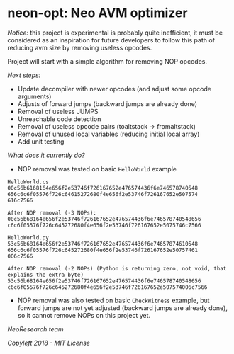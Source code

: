 # neon-opt: Neo AVM optimizer

*Notice:* this project is experimental is probably quite inefficient, it must
be considered as an inspiration for future developers to follow this path of
reducing avm size by removing useless opcodes.

Project will start with a simple algorithm for removing NOP opcodes.

*Next steps:*
- Update decompiler with newer opcodes (and adjust some opcode arguments)
- Adjusts of forward jumps (backward jumps are already done)
- Removal of useless JUMPS
- Unreachable code detection
- Removal of useless opcode pairs (toaltstack -> fromaltstack)
- Removal of unused local variables (reducing initial local array)
- Add unit testing


*What does it currently do?*

- NOP removal was tested on basic `HelloWorld` example
```
HelloWorld.cs
00c56b6168164e656f2e53746f726167652e476574436f6e746578740548
656c6c6f05576f726c64615272680f4e656f2e53746f726167652e507574
616c7566

After NOP removal (-3 NOPs):
00c56b68164e656f2e53746f726167652e476574436f6e746578740548656
c6c6f05576f726c645272680f4e656f2e53746f726167652e5075746c7566
```

```
HelloWorld.py
53c56b68164e656f2e53746f726167652e476574436f6e74657874610548
656c6c6f05576f726c645272680f4e656f2e53746f726167652e50757461
006c7566

After NOP removal (-2 NOPs) (Python is returning zero, not void, that explains the extra byte)
53c56b68164e656f2e53746f726167652e476574436f6e746578740548656
c6c6f05576f726c645272680f4e656f2e53746f726167652e507574006c7566
```

- NOP removal was also tested on basic `CheckWitness` example, but forward jumps
are not yet adjusted (backward jumps are already done), so it cannot remove NOPs
on this project yet.

_NeoResearch team_

_Copyleft 2018 - MIT License_
